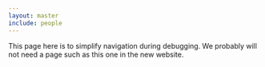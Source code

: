 ```yaml
---
layout: master
include: people
---
```


This page here is to simplify navigation during debugging. We probably will not
need a page such as this one in the new website.
